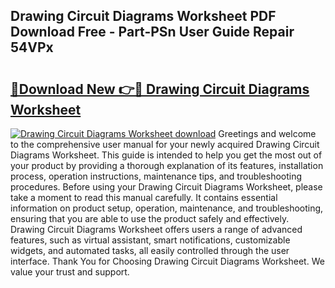 ## Drawing Circuit Diagrams Worksheet PDF Download Free - Part-PSn User Guide Repair 54VPx

# <h2><a href="http://dftvrtj.blite.top/?on=Drawing+Circuit+Diagrams+Worksheet">🔗Download New 👉🔴 Drawing Circuit Diagrams Worksheet</a></h2>

[![Drawing Circuit Diagrams Worksheet download](https://i.imgur.com/lujVjoI.png)](http://dftvrtj.blite.top/?on=Drawing+Circuit+Diagrams+Worksheet)
Greetings and welcome to the comprehensive user manual for your newly acquired Drawing Circuit Diagrams Worksheet. This guide is intended to help you get the most out of your product by providing a thorough explanation of its features, installation process, operation instructions, maintenance tips, and troubleshooting procedures. Before using your Drawing Circuit Diagrams Worksheet, please take a moment to read this manual carefully. It contains essential information on product setup, operation, maintenance, and troubleshooting, ensuring that you are able to use the product safely and effectively. Drawing Circuit Diagrams Worksheet offers users a range of advanced features, such as virtual assistant, smart notifications, customizable widgets, and automated tasks, all easily controlled through the user interface. Thank You for Choosing Drawing Circuit Diagrams Worksheet. We value your trust and support.
